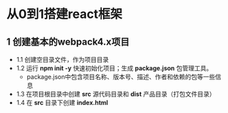 # 从0到1搭建react框架
## 1 创建基本的webpack4.x项目
* 1.1 创建空目录文件，作为项目目录
* 1.2 运行 **npm init -y** 快速初始化项目；生成 **package.json** 包管理工具。
     * package.json中包含项目名称、版本号、描述、作者和依赖的包等一些信息
* 1.3 在项目根目录中创建 **src** 源代码目录和 **dist** 产品目录（打包文件目录）
* 1.4 在 **src** 目录下创建 **index.html**

